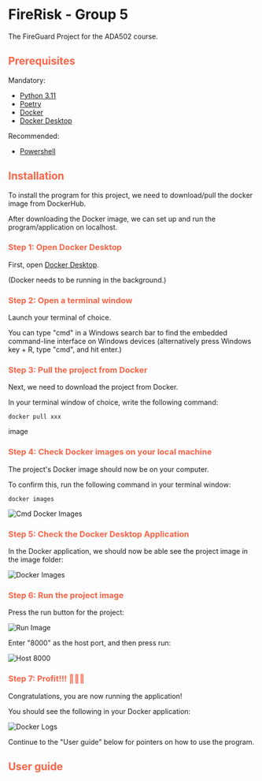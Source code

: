 # FireRisk - Group 5

The FireGuard Project for the ADA502 course.

## <span style="color:tomato"> Prerequisites </span>
Mandatory:
* [Python 3.11](https://www.python.org/downloads/)
* [Poetry](https://python-poetry.org/docs/#installation)
* [Docker](https://docs.docker.com/get-docker/)
* [Docker Desktop](https://www.docker.com/products/docker-desktop/)

Recommended:
* [Powershell](https://github.com/PowerShell/PowerShell/releases/tag/v7.4.1)

## <span style="color:tomato"> Installation </span>

To install the program for this project, we need to download/pull the docker image from DockerHub.

After downloading the Docker image, we can set up and run the program/application on localhost.

### <span style="color:tomato">Step 1: Open Docker Desktop</span>

First, open [Docker Desktop](https://www.docker.com/products/docker-desktop/). 

(Docker needs to be running in the background.)

### <span style="color:tomato">Step 2: Open a terminal window</span>

Launch your terminal of choice.

You can type "cmd" in a Windows search bar to find the embedded command-line interface on Windows devices (alternatively press Windows key + R, type "cmd", and hit enter.)

### <span style="color:tomato">Step 3: Pull the project from Docker</span>
Next, we need to download the project from Docker.

In your terminal window of choice, write the following command:
```
docker pull xxx
```
image

### <span style="color:tomato">Step 4: Check Docker images on your local machine</span>
The project's Docker image should now be on your computer. 

To confirm this, run the following command in your terminal window:

```
docker images
```
![Cmd Docker Images](https://github.com/ADA502-FireGuard/dynamic-frcm/assets/94006886/17d6a082-31cb-43e8-91dd-940c71ddd789)

### <span style="color:tomato">Step 5: Check the Docker Desktop Application</span>
In the Docker application, we should now be able see the project image in the image folder:

![Docker Images](https://github.com/ADA502-FireGuard/dynamic-frcm/assets/94006886/e2077c31-f916-4ba5-beea-d662d7caffb5)

### <span style="color:tomato">Step 6: Run the project image</span>
Press the run button for the project:

![Run Image](https://github.com/ADA502-FireGuard/dynamic-frcm/assets/94006886/42ac821c-58ea-4963-83cc-65df7e537a2c)


Enter "8000" as the host port, and then press run:

![Host 8000](https://github.com/ADA502-FireGuard/dynamic-frcm/assets/94006886/6ebceb70-95f3-476a-a43c-e7931ae2dfef)

### <span style="color:tomato">Step 7: Profit!!! 🎉🥳🎂</span>
Congratulations, you are now running the application!

You should see the following in your Docker application:

![Docker Logs](https://github.com/ADA502-FireGuard/dynamic-frcm/assets/94006886/0b4b1d72-09c7-4ce4-b5f5-bfe0677a09e3)

Continue to the "User guide" below for pointers on how to use the program.

## <span style="color:tomato"> User guide </span> 
